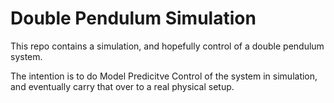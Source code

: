 # Double Pendulum Simulation

This repo contains a simulation, and hopefully control of a double pendulum system.

The intention is to do Model Predicitve Control of the system in simulation, and eventually carry that over to a real physical setup.